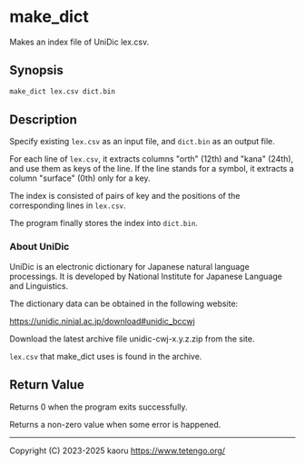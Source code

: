 make_dict
=========

Makes an index file of UniDic lex.csv.

Synopsis
--------

```sh
make_dict lex.csv dict.bin
```

Description
-----------

Specify existing `lex.csv` as an input file, and `dict.bin` as an output file.

For each line of `lex.csv`, it extracts columns "orth" (12th) and "kana"
(24th), and use them as keys of the line. If the line stands for a symbol,
it extracts a column "surface" (0th) only for a key.

The index is consisted of pairs of key and the positions of the corresponding
lines in `lex.csv`.

The program finally stores the index into `dict.bin`.

### About UniDic

UniDic is an electronic dictionary for Japanese natural language processings.
It is developed by National Institute for Japanese Language and Linguistics.

The dictionary data can be obtained in the following website:

https://unidic.ninjal.ac.jp/download#unidic_bccwj

Download the latest archive file unidic-cwj-x.y.z.zip from the site.

`lex.csv` that make_dict uses is found in the archive.

Return Value
------------

Returns 0 when the program exits successfully.

Returns a non-zero value when some error is happened.

---

Copyright (C) 2023-2025 kaoru  https://www.tetengo.org/
